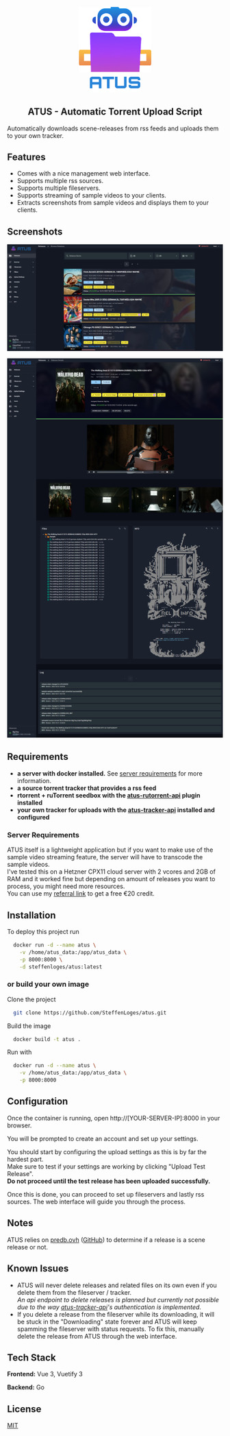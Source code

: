 <p align="center">
  <img src="frontend/src/assets/images/logo-big.png" width="170" /><br>
  <img src="frontend/src/assets/images/logo-text.png" />
</p>

<h2 align="center">ATUS - Automatic Torrent Upload Script</h2>

Automatically downloads scene-releases from rss feeds and uploads them to your own tracker.

## Features

- Comes with a nice management web interface.
- Supports multiple rss sources.
- Supports multiple fileservers.
- Supports streaming of sample videos to your clients.
- Extracts screenshots from sample videos and displays them to your clients.

## Screenshots

![browse](screenshots/releases-browse.jpg)

![details](screenshots/releases-details.jpg)

## Requirements

- **a server with docker installed.** See [server requirements](#server-requirements) for more information.
- **a source torrent tracker that provides a rss feed**
- **rtorrent + ruTorrent seedbox with the [atus-rutorrent-api](https://github.com/SteffenLoges/atus-rutorrent-api) plugin installed**
- **your own tracker for uploads with the [atus-tracker-api](https://github.com/SteffenLoges/atus-tracker-api) installed and configured**

### Server Requirements

ATUS itself is a lightweight application but if you want to make use of the sample video streaming feature, the server will have to transcode the sample videos.<br>
I've tested this on a Hetzner CPX11 cloud server with 2 vcores and 2GB of RAM and it worked fine but depending on amount of releases you want to process, you might need more resources.<br>
You can use my [referral link](https://hetzner.cloud/?ref=WHPxNsOJ8EEC) to get a free €20 credit.

## Installation

To deploy this project run

```bash
  docker run -d --name atus \
    -v /home/atus_data:/app/atus_data \
    -p 8000:8000 \
    -d steffenloges/atus:latest
```

### or build your own image

Clone the project

```bash
  git clone https://github.com/SteffenLoges/atus.git
```

Build the image

```bash
  docker build -t atus .
```

Run with

```bash
  docker run -d --name atus \
    -v /home/atus_data:/app/atus_data \
    -p 8000:8000
```

## Configuration

Once the container is running, open http://[YOUR-SERVER-IP]:8000 in your browser.

You will be prompted to create an account and set up your settings.

You should start by configuring the upload settings as this is by far the hardest part.<br>
Make sure to test if your settings are working by clicking "Upload Test Release".<br>
**Do not proceed until the test release has been uploaded successfully.**

Once this is done, you can proceed to set up fileservers and lastly rss sources. The web interface will guide you through the process.

## Notes

ATUS relies on [predb.ovh](https://predb.ovh/) ([GitHub](https://github.com/predbdotovh)) to determine if a release is a scene release or not.

## Known Issues

- ATUS will never delete releases and related files on its own even if you delete them from the fileserver / tracker. <br>
  _An api endpoint to delete releases is planned but currently not possible due to the way [atus-tracker-api](https://github.com/SteffenLoges/atus-tracker-api)'s authentication is implemented._
- If you delete a release from the fileserver while its downloading, it will be stuck in the "Downloading" state forever and ATUS will keep spamming the fileserver with status requests. To fix this, manually delete the release from ATUS through the web interface.

## Tech Stack

**Frontend:** Vue 3, Vuetify 3

**Backend:** Go

## License

[MIT](https://choosealicense.com/licenses/mit/)
